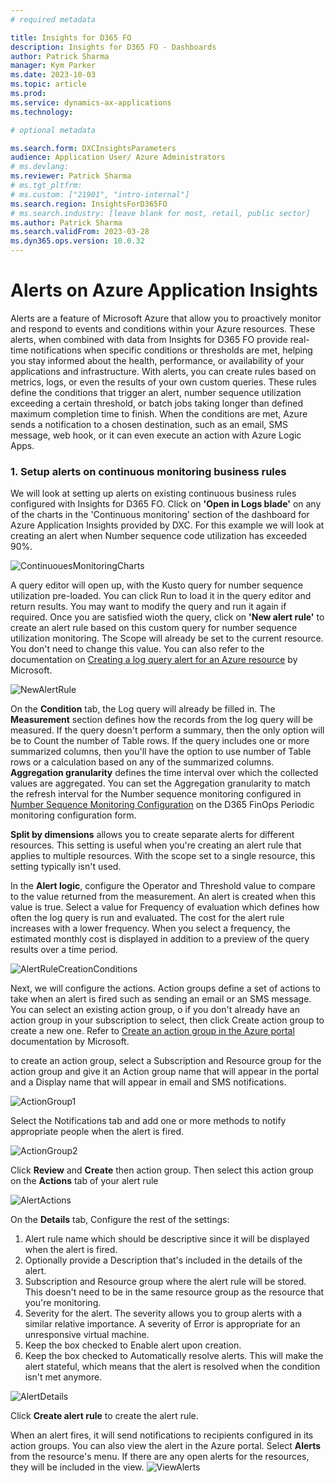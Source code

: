 ```yaml
---
# required metadata

title: Insights for D365 FO
description: Insights for D365 FO - Dashboards
author: Patrick Sharma
manager: Kym Parker
ms.date: 2023-10-03
ms.topic: article
ms.prod: 
ms.service: dynamics-ax-applications
ms.technology: 

# optional metadata

ms.search.form: DXCInsightsParameters
audience: Application User/ Azure Administrators
# ms.devlang: 
ms.reviewer: Patrick Sharma
# ms.tgt_pltfrm: 
# ms.custom: ["21901", "intro-internal"]
ms.search.region: InsightsForD365FO
# ms.search.industry: [leave blank for most, retail, public sector]
ms.author: Patrick Sharma
ms.search.validFrom: 2023-03-28
ms.dyn365.ops.version: 10.0.32
---
```


# Alerts on Azure Application Insights

Alerts are a feature of Microsoft Azure that allow you to proactively monitor and respond to events and conditions within your Azure resources. These alerts, when combined with data from Insights for D365 FO provide real-time notifications when specific conditions or thresholds are met, helping you stay informed about the health, performance, or availability of your applications and infrastructure. With alerts, you can create rules based on metrics, logs, or even the results of your own custom queries. These rules define the conditions that trigger an alert, number sequence utilization exceeding a certain threshold, or batch jobs taking longer than defined maximum completion time to finish. When the conditions are met, Azure sends a notification to a chosen destination, such as an email, SMS message, web hook, or it can even execute an action with Azure Logic Apps.

### 1. Setup alerts on continuous monitoring business rules

We will look at setting up alerts on existing continuous business rules configured with Insights for D365 FO. Click on **'Open in Logs blade'** on any of the charts in the 'Continuous monitoring' section of the dashboard for Azure Application Insights provided by DXC. For this example we will look at creating an alert when Number sequence code utilization has exceeded 90%.

![ContinuouesMonitoringCharts](../IMAGES/ContinuouesMonitoringCharts.png)

A query editor will open up, with the Kusto query for number sequence utilization pre-loaded. You can click Run to load it in the query editor and return results. You may want to modify the query and run it again if required. Once you are satisfied wioth the query, click on **'New alert rule'** to create an alert rule based on this custom query for number sequence utilization monitoring. The Scope will already be set to the current resource. You don't need to change this value. You can also refer to the documentation on [Creating a log query alert for an Azure resource](https://learn.microsoft.com/en-us/azure/azure-monitor/alerts/tutorial-log-alert) by Microsoft.

![NewAlertRule](../IMAGES/NewAlertRule.png)

On the **Condition** tab, the Log query will already be filled in. The **Measurement** section defines how the records from the log query will be measured. If the query doesn't perform a summary, then the only option will be to Count the number of Table rows. If the query includes one or more summarized columns, then you'll have the option to use number of Table rows or a calculation based on any of the summarized columns. **Aggregation granularity** defines the time interval over which the collected values are aggregated. You can set the Aggregation granularity to match the refresh interval for the Number sequence monitoring configured in [Number Sequence Monitoring Configuration](../Periodic-monitoring-configuration/Number_sequence_monitoring.md#1-number-sequence-monitoring-configuration) on the D365 FinOps Periodic monitoring configuration form.

**Split by dimensions** allows you to create separate alerts for different resources. This setting is useful when you're creating an alert rule that applies to multiple resources. With the scope set to a single resource, this setting typically isn't used.

In the **Alert logic**, configure the Operator and Threshold value to compare to the value returned from the measurement. An alert is created when this value is true. Select a value for Frequency of evaluation which defines how often the log query is run and evaluated. The cost for the alert rule increases with a lower frequency. When you select a frequency, the estimated monthly cost is displayed in addition to a preview of the query results over a time period.

![AlertRuleCreationConditions](../IMAGES/AlertRuleCreationConditions.png)

Next, we will configure the actions. Action groups define a set of actions to take when an alert is fired such as sending an email or an SMS message. You can select an existing action group, o if you don't already have an action group in your subscription to select, then click Create action group to create a new one. Refer to [Create an action group in the Azure portal](https://learn.microsoft.com/en-us/azure/azure-monitor/alerts/action-groups) documentation by Microsoft.

to create an action group, select a Subscription and Resource group for the action group and give it an Action group name that will appear in the portal and a Display name that will appear in email and SMS notifications.

![ActionGroup1](../IMAGES/ActionGroup1.png)

Select the Notifications tab and add one or more methods to notify appropriate people when the alert is fired.

![ActionGroup2](../IMAGES/ActionGroup2.png)

Click **Review** and **Create** then action group. Then select this action group on the **Actions** tab of your alert rule

![AlertActions](../IMAGES/AlertActions.png)

On the **Details** tab, Configure the rest of the settings: <br/>
1. Alert rule name which should be descriptive since it will be displayed when the alert is fired.
2. Optionally provide a Description that's included in the details of the alert.
3. Subscription and Resource group where the alert rule will be stored. This doesn't need to be in the same resource group as the resource that you're monitoring.
4. Severity for the alert. The severity allows you to group alerts with a similar relative importance. A severity of Error is appropriate for an unresponsive virtual machine.
5. Keep the box checked to Enable alert upon creation.
6. Keep the box checked to Automatically resolve alerts. This will make the alert stateful, which means that the alert is resolved when the condition isn't met anymore.

![AlertDetails](../IMAGES/AlertDetails.png)

Click **Create alert rule** to create the alert rule.

When an alert fires, it will send notifications to recipients configured in its action groups. You can also view the alert in the Azure portal. Select **Alerts** from the resource's menu. If there are any open alerts for the resources, they will be included in the view.
![ViewAlerts](../IMAGES/ViewAlerts.png)